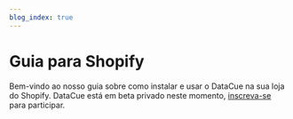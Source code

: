 ```yaml
---
blog_index: true
---
```


# Guia para Shopify

Bem-vindo ao nosso guia sobre como instalar e usar o DataCue na sua loja do Shopify. DataCue está em beta privado neste momento, [inscreva-se](https://datacue.co/sign-up) para participar.

<ArticleIndex type="shopify" />
